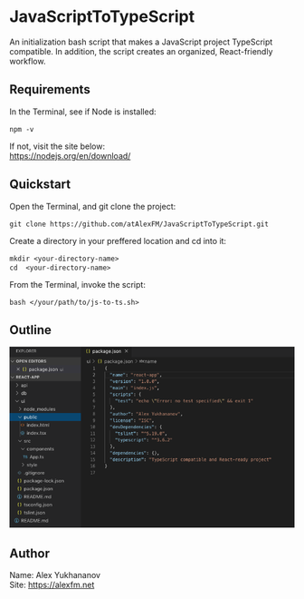 # JavaScriptToTypeScript
An initialization bash script that makes a JavaScript project TypeScript compatible. In addition, 
the script creates an organized, React-friendly workflow.

## Requirements
In the Terminal, see if Node is installed: 
```
npm -v
```

If not, visit the site below:  
https://nodejs.org/en/download/

## Quickstart
Open the Terminal, and git clone the project: 
```
git clone https://github.com/atAlexFM/JavaScriptToTypeScript.git
```

Create a directory in your preffered location and cd into it:
```
mkdir <your-directory-name>
cd  <your-directory-name>
```

From the Terminal, invoke the script:
```
bash </your/path/to/js-to-ts.sh>
```

## Outline
![](https://github.com/atAlexFM/JavaScriptToTypeScript/blob/master/example.png)

## Author
Name: Alex Yukhananov  
Site: https://alexfm.net




